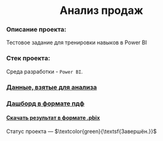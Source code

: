 <h1 align="center"> Анализ продаж </h1>
<h3>Описание проекта:</h3> 
Тестовое задание для тренировки навыков в Power BI
 
<h3>Стек проекта:</h3>

Среда разработки - `Power BI`. <br>


### [Данные, взятые для анализа](https://docs.google.com/spreadsheets/d/1OObWrvhvYo5_PsLNpYN3ngbgXCMqc112TBvVsPGv9iY/edit#gid=238968913)  <br>

### [Дашборд в формате пдф](https://github.com/Fedor-Kirillow/Other_projects/blob/main/%D0%90%D0%BD%D0%B0%D0%BB%D0%B8%D0%B7%20%D0%BF%D1%80%D0%BE%D0%B4%D0%B0%D0%B6/%D0%90%D0%BD%D0%B0%D0%BB%D0%B8%D0%B7%20%D0%BF%D1%80%D0%BE%D0%B4%D0%B0%D0%B6.pdf)  <br>

#### [Скачать результат в формате .pbix](https://github.com/Fedor-Kirillow/Other_projects/raw/main/%D0%90%D0%BD%D0%B0%D0%BB%D0%B8%D0%B7%20%D0%BF%D1%80%D0%BE%D0%B4%D0%B0%D0%B6/%D0%90%D0%BD%D0%B0%D0%BB%D0%B8%D0%B7%20%D0%BF%D1%80%D0%BE%D0%B4%D0%B0%D0%B6.pbix)  <br>

Статус проекта — $\textcolor{green}{\textsf{Завершён.}}$ 
